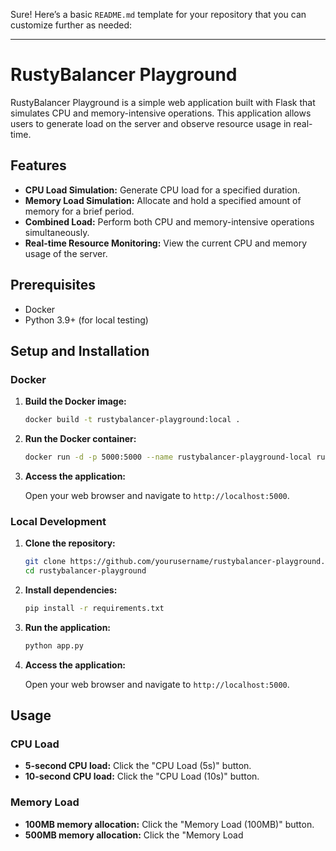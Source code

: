 Sure! Here’s a basic `README.md` template for your repository that you can customize further as needed:

---

# RustyBalancer Playground

RustyBalancer Playground is a simple web application built with Flask that simulates CPU and memory-intensive operations. This application allows users to generate load on the server and observe resource usage in real-time.

## Features

- **CPU Load Simulation:** Generate CPU load for a specified duration.
- **Memory Load Simulation:** Allocate and hold a specified amount of memory for a brief period.
- **Combined Load:** Perform both CPU and memory-intensive operations simultaneously.
- **Real-time Resource Monitoring:** View the current CPU and memory usage of the server.

## Prerequisites

- Docker
- Python 3.9+ (for local testing)

## Setup and Installation

### Docker

1. **Build the Docker image:**

   ```bash
   docker build -t rustybalancer-playground:local .
   ```

2. **Run the Docker container:**

   ```bash
   docker run -d -p 5000:5000 --name rustybalancer-playground-local rustybalancer-playground:local
   ```

3. **Access the application:**

   Open your web browser and navigate to `http://localhost:5000`.

### Local Development

1. **Clone the repository:**

   ```bash
   git clone https://github.com/yourusername/rustybalancer-playground.git
   cd rustybalancer-playground
   ```

2. **Install dependencies:**

   ```bash
   pip install -r requirements.txt
   ```

3. **Run the application:**

   ```bash
   python app.py
   ```

4. **Access the application:**

   Open your web browser and navigate to `http://localhost:5000`.

## Usage

### CPU Load

- **5-second CPU load:** Click the "CPU Load (5s)" button.
- **10-second CPU load:** Click the "CPU Load (10s)" button.

### Memory Load

- **100MB memory allocation:** Click the "Memory Load (100MB)" button.
- **500MB memory allocation:** Click the "Memory Load